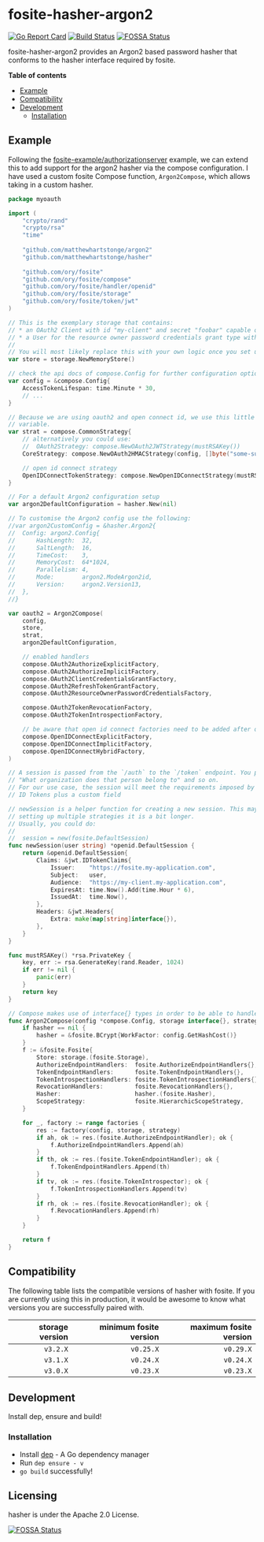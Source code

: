 # fosite-hasher-argon2
[![Go Report Card](https://goreportcard.com/badge/github.com/matthewhartstonge/hasher)](https://goreportcard.com/report/github.com/matthewhartstonge/hasher) [![Build Status](https://travis-ci.org/matthewhartstonge/hasher.svg?branch=master)](https://travis-ci.org/matthewhartstonge/hasher) [![FOSSA Status](https://app.fossa.io/api/projects/git%2Bgithub.com%2Fmatthewhartstonge%2Fhasher.svg?type=shield)](https://app.fossa.io/projects/git%2Bgithub.com%2Fmatthewhartstonge%2Fhasher?ref=badge_shield)

fosite-hasher-argon2 provides an Argon2 based password hasher that conforms to 
the hasher interface required by fosite.

**Table of contents**
- [Example](#example)
- [Compatibility](#compatibility)
- [Development](#development)
  - [Installation](#installation)

## Example
Following the [fosite-example/authorizationserver](https://github.com/ory/fosite-example/blob/master/authorizationserver/oauth2.go) 
example, we can extend this to add support for the argon2 hasher via the compose 
configuration. I have used a custom fosite Compose function, `Argon2Compose`, 
which allows taking in a custom hasher.

```go
package myoauth

import (
	"crypto/rand"
	"crypto/rsa"
	"time"
	
	"github.com/matthewhartstonge/argon2"
	"github.com/matthewhartstonge/hasher"
	
	"github.com/ory/fosite"
	"github.com/ory/fosite/compose"
	"github.com/ory/fosite/handler/openid"
	"github.com/ory/fosite/storage"
	"github.com/ory/fosite/token/jwt"
)

// This is the exemplary storage that contains:
// * an OAuth2 Client with id "my-client" and secret "foobar" capable of all oauth2 and open id connect grant and response types.
// * a User for the resource owner password credentials grant type with usename "peter" and password "secret".
//
// You will most likely replace this with your own logic once you set up a real world application.
var store = storage.NewMemoryStore()

// check the api docs of compose.Config for further configuration options
var config = &compose.Config{
	AccessTokenLifespan: time.Minute * 30,
	// ...
}

// Because we are using oauth2 and open connect id, we use this little helper to combine the two in one
// variable.
var strat = compose.CommonStrategy{
	// alternatively you could use:
	//  OAuth2Strategy: compose.NewOAuth2JWTStrategy(mustRSAKey())
	CoreStrategy: compose.NewOAuth2HMACStrategy(config, []byte("some-super-cool-secret-that-nobody-knows")),

	// open id connect strategy
	OpenIDConnectTokenStrategy: compose.NewOpenIDConnectStrategy(mustRSAKey()),
}

// For a default Argon2 configuration setup
var argon2DefaultConfiguration = hasher.New(nil)

// To customise the Argon2 config use the following:
//var argon2CustomConfig = &hasher.Argon2{
//	Config: argon2.Config{
//		HashLength:  32,
//		SaltLength:  16,
//		TimeCost:    3,
//		MemoryCost:  64*1024,
//		Parallelism: 4,
//		Mode:        argon2.ModeArgon2id,
//		Version:     argon2.Version13,
//	},
//}

var oauth2 = Argon2Compose(
	config,
	store,
	strat,
	argon2DefaultConfiguration,

	// enabled handlers
	compose.OAuth2AuthorizeExplicitFactory,
	compose.OAuth2AuthorizeImplicitFactory,
	compose.OAuth2ClientCredentialsGrantFactory,
	compose.OAuth2RefreshTokenGrantFactory,
	compose.OAuth2ResourceOwnerPasswordCredentialsFactory,

	compose.OAuth2TokenRevocationFactory,
	compose.OAuth2TokenIntrospectionFactory,

	// be aware that open id connect factories need to be added after oauth2 factories to work properly.
	compose.OpenIDConnectExplicitFactory,
	compose.OpenIDConnectImplicitFactory,
	compose.OpenIDConnectHybridFactory,
)

// A session is passed from the `/auth` to the `/token` endpoint. You probably want to store data like: "Who made the request",
// "What organization does that person belong to" and so on.
// For our use case, the session will meet the requirements imposed by JWT access tokens, HMAC access tokens and OpenID Connect
// ID Tokens plus a custom field

// newSession is a helper function for creating a new session. This may look like a lot of code but since we are
// setting up multiple strategies it is a bit longer.
// Usually, you could do:
//
//  session = new(fosite.DefaultSession)
func newSession(user string) *openid.DefaultSession {
	return &openid.DefaultSession{
		Claims: &jwt.IDTokenClaims{
			Issuer:    "https://fosite.my-application.com",
			Subject:   user,
			Audience:  "https://my-client.my-application.com",
			ExpiresAt: time.Now().Add(time.Hour * 6),
			IssuedAt:  time.Now(),
		},
		Headers: &jwt.Headers{
			Extra: make(map[string]interface{}),
		},
	}
}

func mustRSAKey() *rsa.PrivateKey {
	key, err := rsa.GenerateKey(rand.Reader, 1024)
	if err != nil {
		panic(err)
	}
	return key
}

// Compose makes use of interface{} types in order to be able to handle a all types of stores, strategies and handlers.
func Argon2Compose(config *compose.Config, storage interface{}, strategy interface{}, hasher interface{}, factories ...compose.Factory) fosite.OAuth2Provider {
	if hasher == nil {
		hasher = &fosite.BCrypt{WorkFactor: config.GetHashCost()}
	}
	f := &fosite.Fosite{
		Store: storage.(fosite.Storage),
		AuthorizeEndpointHandlers:  fosite.AuthorizeEndpointHandlers{},
		TokenEndpointHandlers:      fosite.TokenEndpointHandlers{},
		TokenIntrospectionHandlers: fosite.TokenIntrospectionHandlers{},
		RevocationHandlers:         fosite.RevocationHandlers{},
		Hasher:                     hasher.(fosite.Hasher),
		ScopeStrategy:              fosite.HierarchicScopeStrategy,
	}

	for _, factory := range factories {
		res := factory(config, storage, strategy)
		if ah, ok := res.(fosite.AuthorizeEndpointHandler); ok {
			f.AuthorizeEndpointHandlers.Append(ah)
		}
		if th, ok := res.(fosite.TokenEndpointHandler); ok {
			f.TokenEndpointHandlers.Append(th)
		}
		if tv, ok := res.(fosite.TokenIntrospector); ok {
			f.TokenIntrospectionHandlers.Append(tv)
		}
		if rh, ok := res.(fosite.RevocationHandler); ok {
			f.RevocationHandlers.Append(rh)
		}
	}

	return f
}
```

## Compatibility
The following table lists the compatible versions of hasher with fosite. 
If you are currently using this in production, it would be awesome to 
know what versions you are successfully paired with.

| storage version | minimum fosite version | maximum fosite version | 
|----------------:|-----------------------:|-----------------------:|
|       `v3.2.X`  |              `v0.25.X` |              `v0.29.X` |
|       `v3.1.X`  |              `v0.24.X` |              `v0.24.X` |
|       `v3.0.X`  |              `v0.23.X` |              `v0.23.X` |


## Development
Install dep, ensure and build!

### Installation
- Install [dep](https://golang.github.io/dep/) - A Go dependency manager
- Run `dep ensure - v`
- `go build` successfully! 

## Licensing
hasher is under the Apache 2.0 License.

[![FOSSA Status](https://app.fossa.io/api/projects/git%2Bgithub.com%2Fmatthewhartstonge%2Fhasher.svg?type=large)](https://app.fossa.io/projects/git%2Bgithub.com%2Fmatthewhartstonge%2Fhasher?ref=badge_large)

